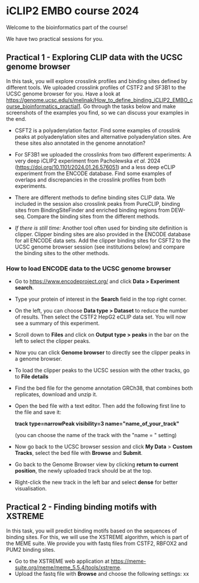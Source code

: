 # iCLIP2 EMBO course 2024

Welcome to the bioinformatics part of the course! 

We have two practical sessions for you.

## Practical 1 - Exploring CLIP data with the UCSC genome browser

In this task, you will explore crosslink profiles and binding sites defined by different tools. We uploaded crosslink profiles of CSTF2 and SF3B1 to the UCSC genome browser for you. Have a look at https://genome.ucsc.edu/s/melinak/How_to_define_binding_iCLIP2_EMBO_course_bioinformatics_practial1. Go through the tasks below and make screenshots of the examples you find, so we can discuss your examples in the end.

- CSFT2 is a polyadenylation factor. Find some examples of crosslink peaks at polyadenylation sites and alternative polyadenylation sites. Are these sites also annotated in the genome annotation?

- For SF3B1 we uploaded the crosslinks from two different experiments: A very deep iCLIP2 experiment from Pacholewska *et al.* 2024 (https://doi.org/10.1101/2024.01.26.576051) and a less deep eCLIP experiment from the ENCODE database. Find some examples of overlaps and discrepancies in the crosslink profiles from both experiments.

- There are different methods to define binding sites CLIP data. We included in the session also crosslink peaks from PureCLIP, binding sites from BindingSiteFinder and enriched binding regions from DEW-seq. Compare the binding sites from the different methods.
  
- *If there is still time:* Another tool often used for binding site definition is clipper. Clipper binding sites are also provided in the ENCODE database for all ENCODE data sets. Add the clipper binding sites for CSFT2 to the UCSC genome browser session (see institutions below) and compare the binding sites to the other methods.

### How to load ENCODE data to the UCSC genome browser

- Go to https://www.encodeproject.org/ and click **Data > Experiment search**.
- Type your protein of interest in the **Search** field in the top right corner.
- On the left, you can choose **Data type > Dataset** to reduce the number of results. Then select the CSTF2 HepG2 eCLIP data set. You will now see a summary of this experiment.
- Scroll down to **Files** and click on **Output type > peaks** in the bar on the left to select the clipper peaks.
- Now you can click **Genome browser** to directly see the clipper peaks in a genome browser.
- To load the clipper peaks to the UCSC session with the other tracks, go to **File details**
- Find the bed file for the genome annotation GRCh38, that combines both replicates, download and unzip it.
- Open the bed file with a text editor. Then add the following first line to the file and save it:
  
  **track type=narrowPeak visibility=3 name="name_of_your_track"**

  (you can choose the name of the track with the "name = " setting)
- Now go back to the UCSC browser session and click **My Data** > **Custom Tracks**, select the bed file with **Browse** and **Submit**.
- Go back to the Genome Browser view by clicking **return to current position**, the newly uploaded track should be at the top.
- Right-click the new track in the left bar and select **dense** for better visualisation.



## Practical 2 - Finding binding motifs with XSTREME

In this task, you will predict binding motifs based on the sequences of binding sites. For this, we will use the XSTREME algorithm, which is part of the MEME suite. We provide you with fastq files from CSTF2, RBFOX2 and PUM2 binding sites.

- Go to the XSTREME web application at https://meme-suite.org/meme/meme_5.5.4/tools/xstreme.
- Upload the fastq file with **Browse** and choose the following settings:
  xx
  



